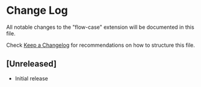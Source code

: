 # Change Log

All notable changes to the "flow-case" extension will be documented in this file.

Check [Keep a Changelog](http://keepachangelog.com/) for recommendations on how to structure this file.

## [Unreleased]

- Initial release